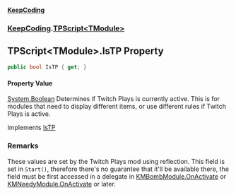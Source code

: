 #### [KeepCoding](index.md 'index')
### [KeepCoding](KeepCoding.md 'KeepCoding').[TPScript&lt;TModule&gt;](KeepCoding_TPScript_TModule_.md 'KeepCoding.TPScript&lt;TModule&gt;')
## TPScript&lt;TModule&gt;.IsTP Property
```csharp
public bool IsTP { get; }
```
#### Property Value
[System.Boolean](https://docs.microsoft.com/en-us/dotnet/api/System.Boolean 'System.Boolean')
Determines if Twitch Plays is currently active. This is for modules that need to display different items, or use different rules if Twitch Plays is active.  

Implements [IsTP](KeepCoding_ITP_IsTP.md 'KeepCoding.ITP.IsTP')  
### Remarks
These values are set by the Twitch Plays mod using reflection. This field is set in `Start()`, therefore there's no guarantee that it'll be available there, the field must be first accessed in a delegate in [KMBombModule.OnActivate](https://docs.microsoft.com/en-us/dotnet/api/KMBombModule.OnActivate 'KMBombModule.OnActivate') or [KMNeedyModule.OnActivate](https://docs.microsoft.com/en-us/dotnet/api/KMNeedyModule.OnActivate 'KMNeedyModule.OnActivate') or later.  
